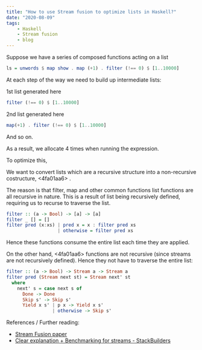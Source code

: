 ```yaml
---
title: "How to use Stream fusion to optimize lists in Haskell?"
date: "2020-08-09"
tags:
    - Haskell
    - Stream fusion
    - blog
---
```


Suppose we have a series of composed functions acting on a list

```hs
ls = unwords $ map show . map (+1) . filter (!== 0) $ [1..10000]
```

At each step of the way we need to build up intermediate lists:

1st list generated here
```hs
filter (!== 0) $ [1..10000]
```

2nd list generated here
```hs
map(+1) . filter (!== 0) $ [1..10000]
```

And so on.

As a result, we allocate 4 times when running the expression.

To optimize this,

We want to convert lists which are a recursive structure into a non-recursive costructure, <4fa01aa6> .

The reason is that filter, map and other common functions list functions are all recursive in nature.
This is a result of list being recursively defined, requiring us to recurse to traverse the list.

```hs
filter :: (a -> Bool) -> [a] -> [a]
filter _ [] = []
filter pred (x:xs) | pred x = x : filter pred xs
                   | otherwise = filter pred xs
```

Hence these functions consume the entire list each time they are applied.

On the other hand, <4fa01aa6> functions are not recursive (since streams are not recursively defined).
Hence they not have to traverse the entire list:

```hs
filter :: (a -> Bool) -> Stream a -> Stream a
filter pred (Stream next st) = Stream next' st
  where
    next' s = case next s of
      Done -> Done
      Skip s' -> Skip s'
      Yield x s' | p x -> Yield x s'
                 | otherwise -> Skip s'
```

References / Further reading:
- [Stream Fusion paper](http://citeseer.ist.psu.edu/viewdoc/download?doi=10.1.1.104.7401&rep=rep1&type=pdf)
- [Clear explanation + Benchmarking for streams - StackBuilders](https://www.stackbuilders.com/tutorials/haskell/ghc-optimization-and-fusion/)
